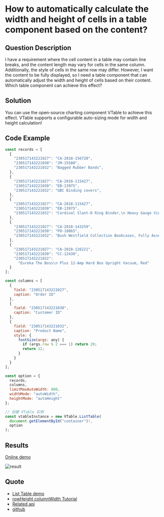 # How to automatically calculate the width and height of cells in a table component based on the content?

## Question Description

I have a requirement where the cell content in a table may contain line breaks, and the content length may vary for cells in the same column. Additionally, the style of cells in the same row may differ. However, I want the content to be fully displayed, so I need a table component that can automatically adjust the width and height of cells based on their content. Which table component can achieve this effect?

## Solution

You can use the open-source charting component VTable to achieve this effect. VTable supports a configurable auto-sizing mode for width and height calculation!

## Code Example

```javascript
const records = [
  {
    "230517143221027": "CA-2018-156720",
    "230517143221030": "JM-15580",
    "230517143221032": "Bagged Rubber Bands",
  },
  {
    "230517143221027": "CA-2018-115427",
    "230517143221030": "EB-13975",
    "230517143221032": "GBC Binding covers",
  },
  {
    "230517143221027": "CA-2018-115427",
    "230517143221030": "EB-13975",
    "230517143221032": "Cardinal Slant-D Ring Binder,\n Heavy Gauge Vinyl",
  },
  {
    "230517143221027": "CA-2018-143259",
    "230517143221030": "PO-18865",
    "230517143221032": "Bush Westfield Collection Bookcases, Fully Assembled",
  },
  {
    "230517143221027": "CA-2018-126221",
    "230517143221030": "CC-12430",
    "230517143221032":
      "Eureka The Boss\n Plus 12-Amp Hard Box Upright Vacuum, Red"
  }
];

const columns = [
  {
    field: "230517143221027",
    caption: "Order ID"
  },
  {
    field: "230517143221030",
    caption: "Customer ID"
  },
  {
    field: "230517143221032",
    caption: "Product Name",
    style: {
      fontSize(args: any) {
        if (args.row % 2 === 1) return 20;
        return 12;
      }
    }
  }
];

const option = {
  records,
  columns,
  limitMaxAutoWidth: 800,
  widthMode: "autoWidth",
  heightMode: "autoHeight"
};

// 创建 VTable 实例
const vtableInstance = new VTable.ListTable(
  document.getElementById("container")!,
  option
);
```

## Results

[Online demo](https://codesandbox.io/s/vtable-widthmode-heightmode-56m24x)

![result](/vtable/faq/3-0.png)

## Quote

- [List Table demo](https://visactor.io/vtable/demo/table-type/list-table)
- [rowHeight columnWidth Tutorial](https://visactor.io/vtable/guide/basic_function/row_height_column_width)
- [Related api](<https://visactor.io/vtable/option/ListTable#widthMode('standard'%20%7C%20'adaptive'%20%7C%20'autoWidth')%20=%20'standard'>)
- [github](https://github.com/VisActor/VTable)

